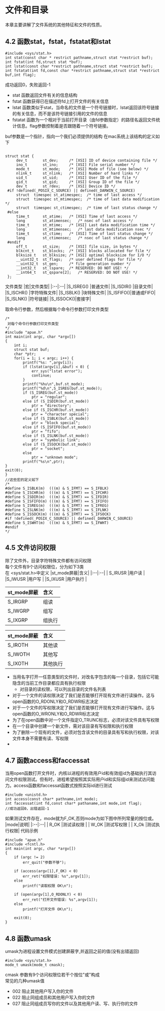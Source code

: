 # 文件和目录  

本章主要讲解了文件系统的其他特征和文件的性质。


## 4.2 函数stat，fstat，fstatat和lstat
```
#include <sys/stat.h>
int stat(const char * restrict pathname,struct stat *restrict buf);
int fstat(int fd,struct stat *buf);
int lstat(const char *restrict pathname,struct stat *restrict buf);
int fstatat(int fd,const char *restrict pathname,struct stat *restrict buf,int flag);
```
成功返回0，失败返回-1
* stat 函数返回文件有关的信息结构
* fstat 函数获得已在描述符fd上打开文件的有关信息
* lstat 函数类似于stat，当命名的文件是一个符号链接时，lstat返回该符号链接的有关信息，而不是该符号链接引用的文件的信息
* fstatat 函数为一个相对于当前打开目录（由fd参数指定）的路径名返回文件统计信息。flag参数控制着是否跟随着一个符号链接。

buf参数是一个指针，指向一个我们必须提供的结构 在mac系统上该结构的定义如下
```

struct stat {
     dev_t       st_dev;     /* [XSI] ID of device containing file */
     ino_t       st_ino;     /* [XSI] File serial number */
     mode_t      st_mode;    /* [XSI] Mode of file (see below) */
     nlink_t     st_nlink;   /* [XSI] Number of hard links */
     uid_t       st_uid;     /* [XSI] User ID of the file */
     gid_t       st_gid;     /* [XSI] Group ID of the file */
     dev_t       st_rdev;    /* [XSI] Device ID */
 #if !defined(_POSIX_C_SOURCE) || defined(_DARWIN_C_SOURCE)
     struct  timespec st_atimespec;  /* time of last access */
     struct  timespec st_mtimespec;  /* time of last data modification */
     struct  timespec st_ctimespec;  /* time of last status change */
 #else
     time_t      st_atime;   /* [XSI] Time of last access */
     long        st_atimensec;   /* nsec of last access */
     time_t      st_mtime;   /* [XSI] Last data modification time */
     long        st_mtimensec;   /* last data modification nsec */
     time_t      st_ctime;   /* [XSI] Time of last status change */
     long        st_ctimensec;   /* nsec of last status change */
 #endif
     off_t       st_size;    /* [XSI] file size, in bytes */
     blkcnt_t    st_blocks;  /* [XSI] blocks allocated for file */
     blksize_t   st_blksize; /* [XSI] optimal blocksize for I/O */
     __uint32_t  st_flags;   /* user defined flags for file */
     __uint32_t  st_gen;     /* file generation number */
     __int32_t   st_lspare;  /* RESERVED: DO NOT USE! */
     __int64_t   st_qspare[2];   /* RESERVED: DO NOT USE! */
 };
```


文件类型
|宏|文件类型|
|:--|:--|
|S_ISREG() |普通文件|
|S_ISDIR() |目录文件|
|S_ISCHR() |字符特殊文件|
|S_ISBLK() |块特殊文件|
|S_ISFIFO()|普通或FIFO|
|S_ISLNK() |符号链接|
|S_ISSOCK()|套接字|

取命令行参数，然后根据每个命令行参数打印文件类型
```
/*
 对每个命令行参数打印文件类型
*/
#include "apue.h"
int main(int argc, char *argv[])
{
    int i;
    struct stat buf;
    char *ptr;
    for(i = 1; i < argc; i++) {
        printf("%s: ",argv[i]);
        if (lstat(argv[i],&buf) < 0) {
            err_sys("lstat error");
            continue;
        }
        printf("%hu\n",buf.st_mode);
        printf("%d\n",S_ISREG(buf.st_mode));
        if (S_ISREG(buf.st_mode))
            ptr = "regular";
        else if (S_ISDIR(buf.st_mode))
            ptr = "directory";
        else if (S_ISCHR(buf.st_mode))
            ptr = "character special";
        else if (S_ISBLK(buf.st_mode))
            ptr = "block special";
        else if (S_ISFIFO(buf.st_mode))
            ptr = "fifo";
        else if (S_ISLNK(buf.st_mode))
            ptr = "symbolic link";
        else if (S_ISSOCK(buf.st_mode))
            ptr = "socket";
        else
            ptr = "unknown mode";
        printf("%s\n",ptr);
}
exit(0);
}
//这些宏的定义如下
/*
#define S_ISBLK(m)  (((m) & S_IFMT) == S_IFBLK)
#define S_ISCHR(m)  (((m) & S_IFMT) == S_IFCHR)
#define S_ISDIR(m)  (((m) & S_IFMT) == S_IFDIR)
#define S_ISFIFO(m) (((m) & S_IFMT) == S_IFIFO)
#define S_ISREG(m)  (((m) & S_IFMT) == S_IFREG)
#define S_ISLNK(m)  (((m) & S_IFMT) == S_IFLNK)
#define S_ISSOCK(m) (((m) & S_IFMT) == S_IFSOCK)
#if !defined(_POSIX_C_SOURCE) || defined(_DARWIN_C_SOURCE)
#define S_ISWHT(m)  (((m) & S_IFMT) == S_IFWHT)
#endif
*/
```

## 4.5 文件访问权限
除了文件外，目录字符特殊文件都有访问权限  
每个文件有9个访问权限位，分为如下3类  
在 <sys/stat.h>中定义
|st_mode屏蔽|含义|
|:--|:--|
| S_IRUSR  |用户读   |
|S_IWUSR   |用户写   |
|S_IXUSR   |用户执行   |

|st_mode屏蔽|含义|
|:--   |:--   |
|S_IRGRP   |组读   |
|S_IWGRP   |组写   |
|S_IXGRP   |组执行   |

|st_mode屏蔽|含义|
|:--|:--|
|S_IROTH   |其他读   |
|S_IWOTH   |其他写   |
|S_IXOTH   |其他执行   |
* 当用名字打开一任意类型的文件时，对改名字包含的每一个目录，包括它可能隐含的当前工作目录都应具有执行权限
    - 对目录的读权限，可以列出目录的文件名列表
* 对于一个文件的读权限决定了我们是否能够打开现有文件进行读操作。这与open函数的O_RDONLY和O_RDWR标志决定
* 对于一个文件的写权限决定了我们是否能够打开现有文件进行写操作。这与open函数的O_WRONLY和O_RDWR标志决定
* 为了在open函数中对一个文件指定O_TRUNC标志，必须对该文件具有写权限
* 在一个目录中创建一个新文件，需对该目录有写权限和执行权限
* 为了删除一个现有的文件，必须对包含该文件的目录具有写和执行权限，对该文件本身不需要有读、写权限
*

## 4.7 函数access和faccessat
当用open函数打开文件时，内核以进程的有效用户id和有效组id为基础执行其访问文件权限测试。但有时，进程希望按照其实际用户id和实际组id来测试访问能力。access函数和faccessat函数式按照实际id进行测试
```
#include <unistd.h>
int access(const char* pathname,int mode);
int faccessat(int fd,const char* pathaname,int mode,int flag);
//成功返回0，出错返回-1
```
如果测试文件存在，mode就为F_OK,否则mode为如下图中所列常量的按位或。
|mode|说明|
|:--|:--|
| R_OK  |测试读权限  |
| W_OK  |测试写权限  |
| X_Ok  |测试执行权限|
代码示例
```
#include "apue.h"
#include <fcntl.h>
int main(int argc, char *argv[])
{
    if (argc != 2)
        err_quit("参数不够");

    if (access(argv[1],F_OK) < 0)
        err_ret("权限错误: %s",argv[1]);
    else
        printf("读取权限 OK\n");

    if (open(argv[1],O_RDONLY) < 0)
        err_ret("打开文件错误: %s",argv[1]);
    else
        printf("打开文件 OK\n");

    exit(0);
}
```
## 4.8 函数umask
umask为进程设置文件模式创建屏蔽字,并返回之前的值(没有出错返回)
```
#include <sys/stat.h>
mode_t umask(mode_t cmask);
```
cmask 参数有9个访问权限位若干个按位"或"构成  
常见的几种umask值
* 002 阻止其他用户写入你的文件
* 022 阻止同组成员和其他用户写入你的文件
* 027 阻止同组成员写你的文件以及其他用户读、写、执行你的文件

